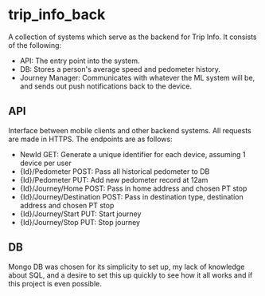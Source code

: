 # trip_info_back
A collection of systems which serve as the backend for Trip Info. It consists of the following:

* API: The entry point into the system.
* DB: Stores a person's average speed and pedometer history.
* Journey Manager: Communicates with whatever the ML system will be, and sends out push notifications back to the device.

## API
Interface between mobile clients and other backend systems. All requests are made in HTTPS. The endpoints are as follows:

* NewId GET: Generate a unique identifier for each device, assuming 1 device per user
* {Id}/Pedometer POST: Pass all historical pedometer to DB
* {Id}/Pedometer PUT: Add new pedometer record at 12am
* {Id}/Journey/Home POST: Pass in home address and chosen PT stop
* {Id}/Journey/Destination POST: Pass in destination type, destination address and chosen PT stop
* {Id}/Journey/Start PUT: Start journey
* {Id}/Journey/Stop PUT: Stop journey

## DB
Mongo DB was chosen for its simplicity to set up, my lack of knowledge about SQL, and a desire to set this up quickly to see how it all works and if this project is even possible.
